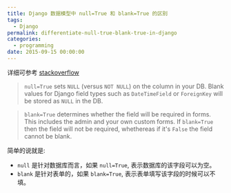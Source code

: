 ```yaml
---
title: Django 数据模型中 null=True 和 blank=True 的区别
tags:
  - Django
permalink: differentiate-null-true-blank-true-in-django
categories:
  - programming
date: 2015-09-15 00:00:00
---
```



详细可参考 [stackoverflow](http://stackoverflow.com/questions/8609192/differentiate-null-true-blank-true-in-django)

> `null=True` sets `NULL` (versus `NOT NULL`) on the column in your DB. Blank values for Django field types such as `DateTimeField` or `ForeignKey` will be stored as `NULL` in the DB.


> `blank=True` determines whether the field will be required in forms. This includes the admin and your own custom forms. If `blank=True` then the field will not be required, whethereas if it's `False` the field cannot be blank.


简单的说就是:

- `null` 是针对数据库而言，如果 `null=True`, 表示数据库的该字段可以为空。
- `blank` 是针对表单的，如果 `blank=True`, 表示表单填写该字段的时候可以不填。



